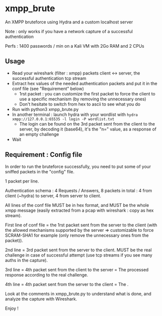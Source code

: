 # xmpp_brute
An XMPP bruteforce using Hydra and a custom localhost server

Note : only works if you have a network capture of a successful authentication

Perfs : 1400 passwords / min on a Kali VM with 2Go RAM and 2 CPUs

## Usage
* Read your wireshark (filter : xmpp) packets client <-> server, the successful authentication tcp stream
* Extract hex values of the needed authentication packets and put it in the conf file (see "Requirement" below)
  * 1rst packet : you can customize the first packet to force the client to use a specific mechanism (by removing the unnecessary ones)
  * Don't hesitate to switch from hex to ascii to see what you do
* Run with python3 xmpp_brute.py
* In another terminal : launch hydra with your wordlist with ```hydra xmpp://127.0.0.1:65535 -l login -P wordlist.txt```
  * The login can be found on the 3rd packet sent from the client to the server, by decoding it (base64), it's the "n=" value, as a response of an empty challenge
* Wait

## Requirement : Config file
In order to run the bruteforce successfully, you need to put some of your sniffed packets in the "config" file.

1 packet per line.

Authentication schema :
4 Requests / Answers, 8 packets in total : 4 from client (~hydra) to server, 4 from server to client.

All lines of the conf file MUST be in hex format, and MUST be the whole xmpp message (easily extracted from a pcap with wireshark : copy as hex stream).

First line of conf file = the 1rst packet sent from the server to the client (with the allowed mechanisms supported by the server => customizable to force SCRAM-SHA1 for example (only remove the unnecessary ones from the packet)).

2nd line = 3rd packet sent from the server to the client. MUST be the real challenge in case of successful attempt (use tcp streams if you see many auths in the capture).

3rd line = 4th packet sent from the client to the server = The processed response according to the real challenge.

4th line = 4th packet sent from the server to the client = The <success></success>.


Look at the comments in xmpp_brute.py to understand what is done, and analyze the capture with Wireshark.

Enjoy !